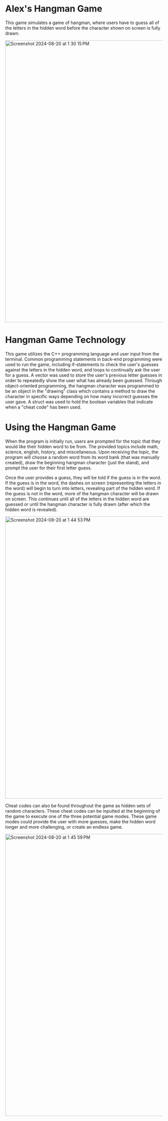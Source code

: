 # Alex's Hangman Game
This game simulates a game of hangman, where users have to guess all of the letters in the hidden word before the character shown on screen is fully drawn.

<img width="900" alt="Screenshot 2024-08-20 at 1 30 15 PM" src="https://github.com/user-attachments/assets/2d62785a-3b54-428d-9a24-26fb23a5d9e7">

# Hangman Game Technology
This game utilizes the C++ programming language and user input from the terminal. Common programming statements in back-end programming were used to run the game, including if-statements to check the user's guesses against the letters in the hidden word, and loops to continually ask the user for a guess. A vector was used to store the user's previous letter guesses in order to repeatedly show the user what has already been guessed. Through object-oriented programming, the hangman character was programmed to be an object in the "drawing" class which contains a method to draw the character in specific ways depending on how many incorrect guesses the user gave. A struct was used to hold the boolean variables that indicate when a "cheat code" has been used.

# Using the Hangman Game
When the program is initially run, users are prompted for the topic that they would like their hidden word to be from. The provided topics include math, science, english, history, and miscellaneous. Upon receiving the topic, the program will choose a random word from its word bank (that was manually created), draw the beginning hangman character (just the stand), and prompt the user for their first letter guess.

Once the user provides a guess, they will be told if the guess is in the word. If the guess is in the word, the dashes on screen (representing the letters in the word) will begin to turn into letters, revealing part of the hidden word. If the guess is not in the word, more of the hangman character will be drawn on screen. This continues until all of the letters in the hidden word are guessed or until the hangman character is fully drawn (after which the hidden word is revealed).

<img width="900" alt="Screenshot 2024-08-20 at 1 44 53 PM" src="https://github.com/user-attachments/assets/4de1fa91-dbbb-4b34-be02-36a3d87dee6d">

Cheat codes can also be found throughout the game as hidden sets of random characters. These cheat codes can be inputted at the beginning of the game to execute one of the three potential game modes. These game modes could provide the user with more guesses, make the hidden word longer and more challenging, or create an endless game.

<img width="900" alt="Screenshot 2024-08-20 at 1 45 59 PM" src="https://github.com/user-attachments/assets/b857e402-6df6-43ef-896c-9d9cabb2a635">
